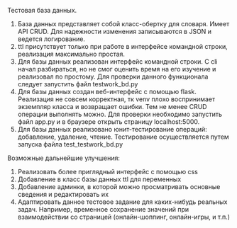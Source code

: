 Тестовая база данных.

1) База данных представляет собой класс-обертку для словаря. Имеет API CRUD. Для надежности изменения записываются в JSON и ведется логирование.
2) ttl присутствует только при работе в интерфейсе командной строки, реализация максимально простая. 
3) Для базы данных реализован интерфейс командной строки. С cli начал разбираться, но не смог оценить время на его изучение и реализовал по простому. Для проверки данного функционала следует запустить файл testwork_bd.py
4) Для базы данных создан веб-интерфейс с помощью flask. Реализация не совсем корректная, тк venv плохо воспринимает экземпляр класса и возвращает ошибки. Тем не менее CRUD операции выполнять можно. Для проверки необходимо запустить файл app.py и в браузере открыть страницу localhost:5000.
5) Для базы данных реализовано юнит-тестирование операций: добавление, удаление, чтение. Тестирование осуществляется путем запуска файла test_testwork_bd.py

Возможные дальнейшие улучшения:
1) Реализовать более приглядный интерфейс с помощью css
2) Добавление в класс базы данных ttl для переменных
3) Добавление админки, в которой можно просматривать основные сведения и редактировать их
4) Адаптировать данное тестовое задание для каких-нибудь реальных задач. Например, временное сохранение значений при взаимодействии со страницей (онлайн-шоппинг, онлайн-игры, и т.п.)
